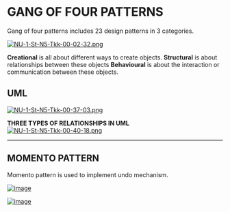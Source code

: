 # GANG OF FOUR PATTERNS

Gang of four patterns includes 23 design patterns in 3 categories.

[![NU-1-St-N5-Tkk-00-02-32.png](https://i.postimg.cc/Jh9Xc7p6/NU-1-St-N5-Tkk-00-02-32.png)](https://postimg.cc/3yFW3h5m)

**Creational** is all about different ways to create objects.
**Structural** is about relationships between these objects
**Behavioural** is about the interaction or communication between these objects.

## UML

[![NU-1-St-N5-Tkk-00-37-03.png](https://i.postimg.cc/y6mpc6qf/NU-1-St-N5-Tkk-00-37-03.png)](https://postimg.cc/SjKGphx8)

**THREE TYPES OF RELATIONSHIPS IN UML**
[![NU-1-St-N5-Tkk-00-40-18.png](https://i.postimg.cc/5989zzNZ/NU-1-St-N5-Tkk-00-40-18.png)](https://postimg.cc/vDHdFcnz)

*****
## MOMENTO PATTERN

Momento pattern is used to implement undo mechanism.

[![image](https://drive.google.com/uc?id=1fiKLUYZDKJkvb2QNgH_7vMmOhKaYbDnO)](https://drive.google.com/uc?id=1fiKLUYZDKJkvb2QNgH_7vMmOhKaYbDnO)

[![image](https://drive.google.com/uc?id=1Zsy7xbN7vfOsBFMb0IeyjzoJ6wlD07A7)](https://drive.google.com/uc?id=1Zsy7xbN7vfOsBFMb0IeyjzoJ6wlD07A7)